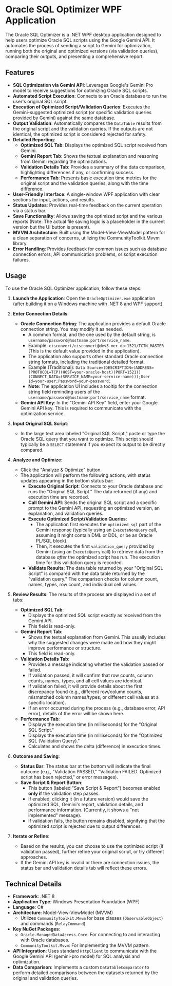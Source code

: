 # Oracle SQL Optimizer WPF Application

The Oracle SQL Optimizer is a .NET WPF desktop application designed to help users optimize Oracle SQL scripts using the Google Gemini API. It automates the process of sending a script to Gemini for optimization, running both the original and optimized versions (via validation queries), comparing their outputs, and presenting a comprehensive report.

## Features

*   **SQL Optimization via Gemini API**: Leverages Google's Gemini Pro model to receive suggestions for optimizing Oracle SQL scripts.
*   **Automated Script Execution**: Connects to an Oracle database to run the user's original SQL script.
*   **Execution of Optimized Script/Validation Queries**: Executes the Gemini-suggested optimized script (or specific validation queries provided by Gemini) against the same database.
*   **Output Validation**: Automatically compares the `DataTable` results from the original script and the validation queries. If the outputs are not identical, the optimized script is considered rejected for safety.
*   **Detailed Reporting**:
    *   **Optimized SQL Tab**: Displays the optimized SQL script received from Gemini.
    *   **Gemini Report Tab**: Shows the textual explanation and reasoning from Gemini regarding the optimizations.
    *   **Validation Details Tab**: Provides a summary of the data comparison, highlighting differences if any, or confirming success.
    *   **Performance Tab**: Presents basic execution time metrics for the original script and the validation queries, along with the time difference.
*   **User-Friendly Interface**: A single-window WPF application with clear sections for input, actions, and results.
*   **Status Updates**: Provides real-time feedback on the current operation via a status bar.
*   **Save Functionality**: Allows saving the optimized script and the various reports (Note: The actual file saving logic is a placeholder in the current version but the UI button is present).
*   **MVVM Architecture**: Built using the Model-View-ViewModel pattern for a clean separation of concerns, utilizing the CommunityToolkit.Mvvm library.
*   **Error Handling**: Provides feedback for common issues such as database connection errors, API communication problems, or script execution failures.


## Usage

To use the Oracle SQL Optimizer application, follow these steps:

1.  **Launch the Application**: Open the `OracleOptimizer.exe` application (after building it on a Windows machine with .NET 8 and WPF support).

2.  **Enter Connection Details**:
    *   **Oracle Connection String**: The application provides a default Oracle connection string. You may modify it as needed.
        *   A common format, and the one used by the default string, is `username/password@hostname:port/service_name`.
        *   Example: `cisconvert/cisconvert@dev5-mer-db:1521/TCTN_MASTER` (This is the default value provided in the application).
        *   The application also supports other standard Oracle connection string formats, including the traditional detailed format.
        *   Example (Traditional): `Data Source=(DESCRIPTION=(ADDRESS=(PROTOCOL=TCP)(HOST=your-oracle-host)(PORT=1521))(CONNECT_DATA=(SERVICE_NAME=your-service-name)));User Id=your-user;Password=your-password;`
        *   **Note**: The application UI includes a tooltip for the connection string field reminding users of the `username/password@hostname:port/service_name` format.
    *   **Gemini API Key**: In the "Gemini API Key" field, enter your Google Gemini API key. This is required to communicate with the optimization service.

3.  **Input Original SQL Script**:
    *   In the large text area labeled "Original SQL Script," paste or type the Oracle SQL query that you want to optimize. This script should typically be a `SELECT` statement if you expect its output to be directly compared.

4.  **Analyze and Optimize**:
    *   Click the "Analyze & Optimize" button.
    *   The application will perform the following actions, with status updates appearing in the bottom status bar:
        *   **Execute Original Script**: Connects to your Oracle database and runs the "Original SQL Script." The data returned (if any) and execution time are recorded.
        *   **Call Gemini API**: Sends the original SQL script and a specific prompt to the Gemini API, requesting an optimized version, an explanation, and validation queries.
        *   **Execute Optimized Script/Validation Queries**:
            *   The application first executes the `optimized_sql` part of the Gemini response (typically using an `ExecuteNonQuery` call, assuming it might contain DML or DDL, or be an Oracle PL/SQL block).
            *   Then, it executes the first `validation_query` provided by Gemini (using an `ExecuteQuery` call) to retrieve data from the database *after* the optimized script has run. The execution time for this validation query is recorded.
        *   **Validate Results**: The data table returned by your "Original SQL Script" is compared with the data table returned by the "validation query." The comparison checks for column count, names, types, row count, and individual cell values.

5.  **Review Results**:
    The results of the process are displayed in a set of tabs:
    *   **Optimized SQL Tab**:
        *   Displays the optimized SQL script exactly as received from the Gemini API.
        *   This field is read-only.
    *   **Gemini Report Tab**:
        *   Shows the textual explanation from Gemini. This usually includes why the suggested changes were made and how they might improve performance or structure.
        *   This field is read-only.
    *   **Validation Details Tab**:
        *   Provides a message indicating whether the validation passed or failed.
        *   If validation passed, it will confirm that row counts, column counts, names, types, and all cell values are identical.
        *   If validation failed, it will provide details about the first discrepancy found (e.g., different row/column counts, mismatched column names/types, or different cell values at a specific location).
        *   If an error occurred during the process (e.g., database error, API error), details of the error will be shown here.
    *   **Performance Tab**:
        *   Displays the execution time (in milliseconds) for the "Original SQL Script."
        *   Displays the execution time (in milliseconds) for the "Optimized SQL (Validation Query)."
        *   Calculates and shows the delta (difference) in execution times.

6.  **Outcome and Saving**:
    *   **Status Bar**: The status bar at the bottom will indicate the final outcome (e.g., "Validation PASSED," "Validation FAILED. Optimized script has been rejected," or error messages).
    *   **Save Script & Report Button**:
        *   This button (labeled "Save Script & Report") becomes enabled **only if** the validation step passes.
        *   If enabled, clicking it (in a future version) would save the optimized SQL, Gemini's report, validation details, and performance information. (Currently, it shows a "not implemented" message).
        *   If validation fails, the button remains disabled, signifying that the optimized script is rejected due to output differences.

7.  **Iterate or Refine**:
    *   Based on the results, you can choose to use the optimized script (if validation passed), further refine your original script, or try different approaches.
    *   If the Gemini API key is invalid or there are connection issues, the status bar and validation details tab will reflect these errors.


## Technical Details

*   **Framework**: .NET 8
*   **Application Type**: Windows Presentation Foundation (WPF)
*   **Language**: C#
*   **Architecture**: Model-View-ViewModel (MVVM)
    *   Utilizes `CommunityToolkit.Mvvm` for base classes (`ObservableObject`) and commands (`RelayCommand`).
*   **Key NuGet Packages**:
    *   `Oracle.ManagedDataAccess.Core`: For connecting to and interacting with Oracle databases.
    *   `CommunityToolkit.Mvvm`: For implementing the MVVM pattern.
*   **API Integration**: Uses standard `HttpClient` to communicate with the Google Gemini API (gemini-pro model) for SQL analysis and optimization.
*   **Data Comparison**: Implements a custom `DataTableComparator` to perform detailed comparisons between the datasets returned by the original and validation queries.

